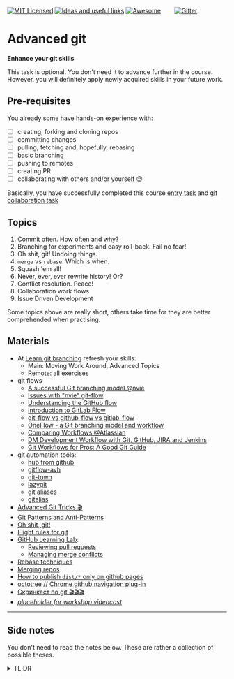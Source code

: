 [![MIT Licensed][icon-mit]][license]
[![Ideas and useful links][icon-ideas]][ideas]
[![Awesome][icon-awesome]][awesome]
&nbsp;&nbsp;&nbsp;&nbsp;&nbsp;&nbsp;
[![Gitter][icon-chat]][chat]

# Advanced git
**Enhance your git skills**

This task is optional.
You don't need it to advance further in the course.
However, you will definitely apply newly acquired skills
in your future work.

## Pre-requisites

You already some have hands-on experience with:
 * [ ] creating, forking and cloning repos
 * [ ] committing changes
 * [ ] pulling, fetching and, hopefully, rebasing
 * [ ] basic branching
 * [ ] pushing to remotes
 * [ ] creating PR
 * [ ] collaborating with others and/or yourself :wink:

Basically, you have successfully completed this course
[entry task](git-intro.md) and
[git collaboration task](git-collaboration.md)

## Topics

1. Commit often. How often and why?
1. Branching for experiments and easy roll-back. Fail no fear!
1. Oh shit, git! Undoing things.
1. `merge` vs `rebase`. Which is when.
1. Squash 'em all!
1. Never, ever, ever rewrite history! Or?
1. Conflict resolution. Peace!
1. Collaboration work flows
1. Issue Driven Development

Some topics above are really short, others take time
for they are better comprehended when practising.

## Materials

 * At [Learn git branching](https://learngitbranching.js.org/)
   refresh your skills:
   - Main: Moving Work Around, Advanced Topics
   - Remote: all exercises
 * git flows
   - [A successful Git branching model @nvie](https://nvie.com/posts/a-successful-git-branching-model/)
   - [Issues with "nvie" git-flow](http://scottchacon.com/2011/08/31/github-flow.html)
   - [Understanding the GitHub flow](https://guides.github.com/introduction/flow/)
   - [Introduction to GitLab Flow](https://docs.gitlab.com/ee/workflow/gitlab_flow.html)
   - [git-flow vs github-flow vs gitlab-flow](https://stackoverflow.com/questions/18188492/what-are-the-pros-and-cons-of-git-flow-vs-github-flow/35915110#35915110)
   - [OneFlow - a Git branching model and workflow](https://www.endoflineblog.com/oneflow-a-git-branching-model-and-workflow)
   - [Comparing Workflows @Atlassian](https://www.atlassian.com/git/tutorials/comparing-workflows)
   - [DM Development Workflow with Git, GitHub, JIRA and Jenkins](https://developer.lsst.io/processes/workflow.html)
   - [Git Workflows for Pros: A Good Git Guide](https://www.toptal.com/git/git-workflows-for-pros-a-good-git-guide)
 * git automation tools:
   - [hub from github](https://hub.github.com/)
   - [gitflow-avh](https://github.com/petervanderdoes/gitflow-avh)
   - [git-town](https://github.com/Originate/git-town)
   - [lazygit](https://github.com/jesseduffield/lazygit)
   - [git aliases](https://git-scm.com/book/en/v2/Git-Basics-Git-Aliases)
   - [gitalias](https://github.com/GitAlias/gitalias)
 * [Advanced Git Tricks :clapper:](https://vimeo.com/49444883)
 * [Git Patterns and Anti-Patterns](https://dzone.com/refcardz/git-patterns-and-anti-patterns?chapter=1)
 * [Oh shit, git!](http://ohshitgit.com/)
 * [Flight rules for git](https://github.com/k88hudson/git-flight-rules)
 * [GitHub Learning Lab](https://lab.github.com/courses):
   - [Reviewing pull requests](https://lab.github.com/githubtraining/reviewing-pull-requests)
   - [Managing merge conflicts](https://lab.github.com/githubtraining/managing-merge-conflicts)
 * [Rebase techniques](https://gist.github.com/OleksiyRudenko/232e1ebe6ed0780fc69d7391723cc75b)
 * [Merging repos](https://gist.github.com/OleksiyRudenko/3324acdab15fff52955979522c878a3e)
 * [How to publish `dist/*` only on github pages](https://gist.github.com/OleksiyRudenko/7e94aa2d18927e0c5e65b2b5a1c0e375)
 * [octotree](https://github.com/ovity/octotree) // [Chrome github navigation plug-in](https://chrome.google.com/webstore/detail/octotree/bkhaagjahfmjljalopjnoealnfndnagc?hl=en-US)
 * [Скринкаст по git :clapper::clapper::clapper:](https://learn.javascript.ru/screencast/git)
 * [_placeholder for workshop videocast_](#)

---

## Side notes

You don't need to read the notes below. These
are rather a collection of possible theses.

<details><summary>TL;DR</summary>

* Commit often
  - break your code base into smaller files
  - scope a commit to an individual file;
    may be 2+ files if a new module is introduced
    and immediately used/referred to elsewhere
  - think of collaboration and possible conflicts
* Branching
  - branch, fail, checkout back
  - branch naming patterns; scoping using `/` delimiter
  - you may not need the branch after merger
  - specify the commit scope in a message; branches
    are just pointers
  - `git stash`
* Undoing things
  - `git branch`
  - `git reset --mixed|soft|hard`
  - `git revert`
  - cherry pick
* `merge` / `rebase`
  - `merge` vs `rebase`
  - `git merge --no-ff branch`
  - cherry picking
  - what actually `rebase` is
* Squash 'em all!
  - keep issue references on squash/fixup
  - rebasing work flow
* History rewriting
  - remote as a WIP storage
  - killing branches on remote
  - force pushing squashed
* Conflict resolution
  - update from target branch before merging into it
  - `merge` vs `rebase`, hello again
  - cross check the result using diff with a back-up
    branch
* Collaboration work flows
  - nvie, github, gitlab, fork-PR
  - tools: `git-town`, git aliases
  - shortcuts from JetBrains WebStorm
* Issue Driven Development
  - add a feature/enhancement as an issue
  - refer to the issue on commit
  - issues as tasks in your IDE
* Misc
  - git config/aliases collection
  - sub-tree, sub-repo
  - merging repos
  - `push-dir` to publish
  - gists...
  - Git Credentials Storage
  - tags, releases

</details>


[icon-chat]: https://badges.gitter.im/Kottans/frontend.svg
[icon-mit]: https://img.shields.io/badge/license-MIT-blue.svg
[icon-ideas]: https://img.shields.io/badge/google--doc-ideas-ff69b4.svg
[icon-awesome]: https://cdn.rawgit.com/sindresorhus/awesome/d7305f38d29fed78fa85652e3a63e154dd8e8829/media/badge.svg

[license]: https://github.com/Kottans/web/blob/master/LICENSE.md
[awesome]: https://github.com/sindresorhus/awesome#front-end-development
[ideas]: https://docs.google.com/spreadsheets/d/1bZJhYjK3VHOS2HmQb2Fs4aHfEBt8mp1F09j9nEEDaqE/edit#gid=818017811
[chat]: https://gitter.im/Kottans/frontend?utm_source=badge&utm_medium=badge&utm_campaign=pr-badge
